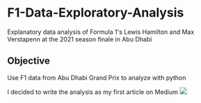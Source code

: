 # F1-Data-Exploratory-Analysis
Explanatory data analysis of Formula 1's Lewis Hamilton and Max Verstapenn at the 2021 season finale in Abu Dhabi
## Objective 
Use F1 data from Abu Dhabi Grand Prix to analyze with python
<br/> 

I decided to write the analysis as my first article on Medium 
<a target="_blank" href="https://github-readme-medium-recent-article.vercel.app/medium/@allan.n.waweru/0"><img src="https://github-readme-medium-recent-article.vercel.app/medium/@allan.n.waweru/0"> 
  
<br/> 
